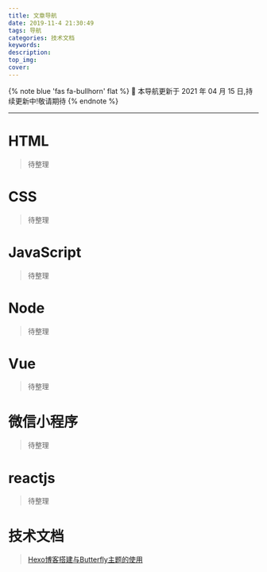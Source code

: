 ```yaml
---
title: 文章导航
date: 2019-11-4 21:30:49
tags: 导航
categories: 技术文档
keywords:
description:
top_img:
cover:
---
```


{% note blue 'fas fa-bullhorn' flat %}
📖 本导航更新于 2021 年 04 月 15 日,持续更新中!敬请期待
{% endnote %}
<hr>

# HTML

> 待整理

# CSS

> 待整理


# JavaScript

> 待整理

# Node

> 待整理


# Vue

> 待整理

# 微信小程序

> 待整理

# reactjs

> 待整理

# 技术文档

> [Hexo博客搭建与Butterfly主题的使用](/posts/210415bk/)